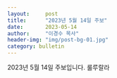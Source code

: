 ```yaml
---
layout:     post
title:      "2023년 5월 14일 주보"
date:       2023-05-14
author:     "이경수 목사"
header-img: "img/post-bg-01.jpg"
category: bulletin
---
```


2023년 5월 14일 주보입니다.
룰루랄라